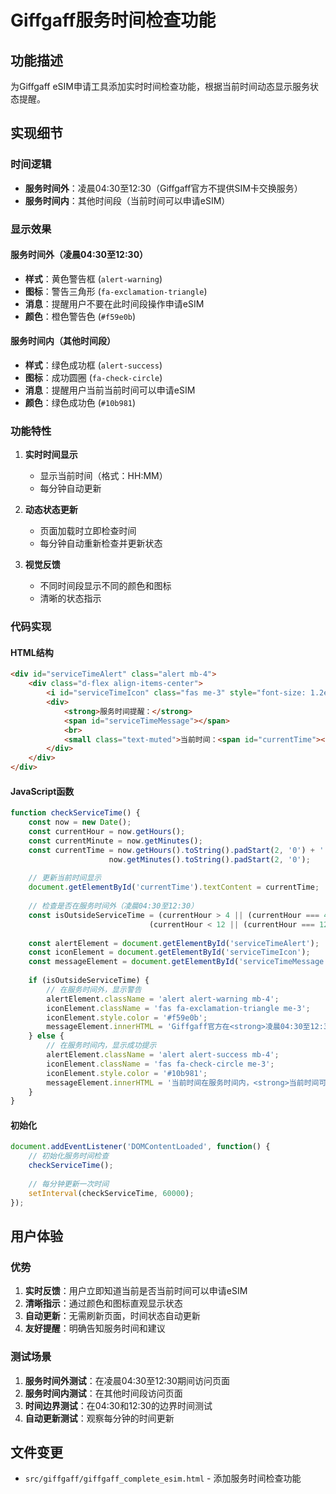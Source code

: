 # Giffgaff服务时间检查功能

## 功能描述
为Giffgaff eSIM申请工具添加实时时间检查功能，根据当前时间动态显示服务状态提醒。

## 实现细节

### 时间逻辑
- **服务时间外**：凌晨04:30至12:30（Giffgaff官方不提供SIM卡交换服务）
- **服务时间内**：其他时间段（当前时间可以申请eSIM）

### 显示效果

#### 服务时间外（凌晨04:30至12:30）
- **样式**：黄色警告框 (`alert-warning`)
- **图标**：警告三角形 (`fa-exclamation-triangle`)
- **消息**：提醒用户不要在此时间段操作申请eSIM
- **颜色**：橙色警告色 (`#f59e0b`)

#### 服务时间内（其他时间段）
- **样式**：绿色成功框 (`alert-success`)
- **图标**：成功圆圈 (`fa-check-circle`)
- **消息**：提醒用户当前当前时间可以申请eSIM
- **颜色**：绿色成功色 (`#10b981`)

### 功能特性

1. **实时时间显示**
   - 显示当前时间（格式：HH:MM）
   - 每分钟自动更新

2. **动态状态更新**
   - 页面加载时立即检查时间
   - 每分钟自动重新检查并更新状态

3. **视觉反馈**
   - 不同时间段显示不同的颜色和图标
   - 清晰的状态指示

### 代码实现

#### HTML结构
```html
<div id="serviceTimeAlert" class="alert mb-4">
    <div class="d-flex align-items-center">
        <i id="serviceTimeIcon" class="fas me-3" style="font-size: 1.2em;"></i>
        <div>
            <strong>服务时间提醒：</strong>
            <span id="serviceTimeMessage"></span>
            <br>
            <small class="text-muted">当前时间：<span id="currentTime"></span></small>
        </div>
    </div>
</div>
```

#### JavaScript函数
```javascript
function checkServiceTime() {
    const now = new Date();
    const currentHour = now.getHours();
    const currentMinute = now.getMinutes();
    const currentTime = now.getHours().toString().padStart(2, '0') + ':' + 
                      now.getMinutes().toString().padStart(2, '0');
    
    // 更新当前时间显示
    document.getElementById('currentTime').textContent = currentTime;
    
    // 检查是否在服务时间外（凌晨04:30至12:30）
    const isOutsideServiceTime = (currentHour > 4 || (currentHour === 4 && currentMinute >= 30)) && 
                               (currentHour < 12 || (currentHour === 12 && currentMinute <= 30));
    
    const alertElement = document.getElementById('serviceTimeAlert');
    const iconElement = document.getElementById('serviceTimeIcon');
    const messageElement = document.getElementById('serviceTimeMessage');
    
    if (isOutsideServiceTime) {
        // 在服务时间外，显示警告
        alertElement.className = 'alert alert-warning mb-4';
        iconElement.className = 'fas fa-exclamation-triangle me-3';
        iconElement.style.color = '#f59e0b';
        messageElement.innerHTML = 'Giffgaff官方在<strong>凌晨04:30至12:30</strong>之间不提供SIM卡交换服务。<br>请在其他时间段使用本工具进行eSIM申请。';
    } else {
        // 在服务时间内，显示成功提示
        alertElement.className = 'alert alert-success mb-4';
        iconElement.className = 'fas fa-check-circle me-3';
        iconElement.style.color = '#10b981';
        messageElement.innerHTML = '当前时间在服务时间内，<strong>当前时间可以申请eSIM</strong>。<br>Giffgaff官方在凌晨04:30至12:30之间不提供服务。';
    }
}
```

#### 初始化
```javascript
document.addEventListener('DOMContentLoaded', function() {
    // 初始化服务时间检查
    checkServiceTime();
    
    // 每分钟更新一次时间
    setInterval(checkServiceTime, 60000);
});
```

## 用户体验

### 优势
1. **实时反馈**：用户立即知道当前是否当前时间可以申请eSIM
2. **清晰指示**：通过颜色和图标直观显示状态
3. **自动更新**：无需刷新页面，时间状态自动更新
4. **友好提醒**：明确告知服务时间和建议

### 测试场景
1. **服务时间外测试**：在凌晨04:30至12:30期间访问页面
2. **服务时间内测试**：在其他时间段访问页面
3. **时间边界测试**：在04:30和12:30的边界时间测试
4. **自动更新测试**：观察每分钟的时间更新

## 文件变更
- `src/giffgaff/giffgaff_complete_esim.html` - 添加服务时间检查功能 